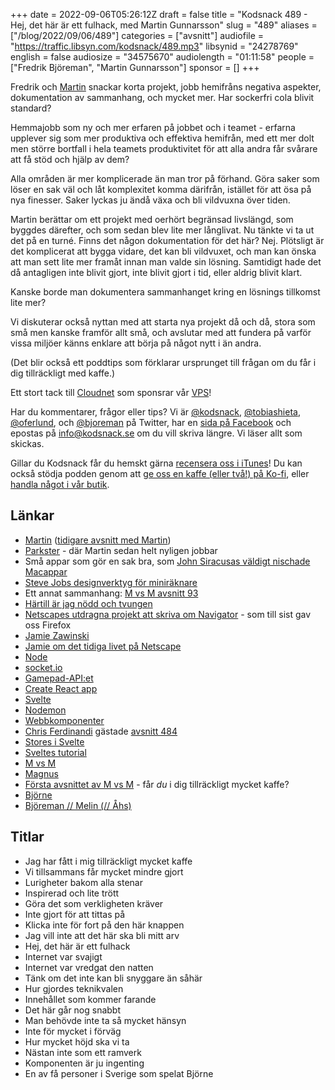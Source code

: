 +++
date = 2022-09-06T05:26:12Z
draft = false
title = "Kodsnack 489 - Hej, det här är ett fulhack, med Martin Gunnarsson"
slug = "489"
aliases = ["/blog/2022/09/06/489"]
categories = ["avsnitt"]
audiofile = "https://traffic.libsyn.com/kodsnack/489.mp3"
libsynid = "24278769"
english = false
audiosize = "34575670"
audiolength = "01:11:58"
people = ["Fredrik Björeman", "Martin Gunnarsson"]
sponsor = []
+++

Fredrik och [Martin](https://twitter.com/gunnarsson) snackar korta projekt, jobb hemifråns negativa aspekter, dokumentation av sammanhang, och mycket mer. Har sockerfri cola blivit standard?

Hemmajobb som ny och mer erfaren på jobbet och i teamet - erfarna upplever sig som mer produktiva och effektiva hemifrån, med ett mer dolt men större bortfall i hela teamets produktivitet för att alla andra får svårare att få stöd och hjälp av dem?

Alla områden är mer komplicerade än man tror på förhand. Göra saker som löser en sak väl och låt komplexitet komma därifrån, istället för att ösa på nya finesser. Saker lyckas ju ändå växa och bli vildvuxna över tiden.

Martin berättar om ett projekt med oerhört begränsad livslängd, som byggdes därefter, och som sedan blev lite mer långlivat. Nu tänkte vi ta ut det på en turné. Finns det någon dokumentation för det här? Nej. Plötsligt är det komplicerat att bygga vidare, det kan bli vildvuxet, och man kan önska att man sett lite mer framåt innan man valde sin lösning. Samtidigt hade det då antagligen inte blivit gjort, inte blivit gjort i tid, eller aldrig blivit klart.

Kanske borde man dokumentera sammanhanget kring en lösnings tillkomst lite mer?

Vi diskuterar också nyttan med att starta nya projekt då och då, stora som små men kanske framför allt små, och avslutar med att fundera på varför vissa miljöer känns enklare att börja på något nytt i än andra.

(Det blir också ett poddtips som förklarar ursprunget till frågan om du får i dig tillräckligt med kaffe.)

Ett stort tack till [Cloudnet](https://www.cloudnet.se) som sponsrar vår [VPS](https://en.wikipedia.org/wiki/Virtual_private_server)!

Har du kommentarer, frågor eller tips? Vi är [@kodsnack](https://www.twitter.com/kodsnack), [@tobiashieta](https://www.twitter.com/tobiashieta), [@oferlund](https://www.twitter.com/oferlund), och [@bjoreman](https://www.twitter.com/bjoreman) på Twitter, har en [sida på Facebook](https://www.facebook.com/kodsnack) och epostas på [info@kodsnack.se](mailto:info@kodsnack.se) om du vill skriva längre. Vi läser allt som skickas.

Gillar du Kodsnack får du hemskt gärna [recensera oss i iTunes](https://itunes.apple.com/se/podcast/kodsnack/id561631498?l=en)! Du kan också stödja podden genom att <a href="https://ko-fi.com/kodsnack" rel="payment">ge oss en kaffe (eller två!) på Ko-fi</a>, eller [handla något i vår butik](https://shop.spreadshirt.se/kodsnack/).

## Länkar ##
* [Martin](https://twitter.com/gunnarsson) ([tidigare avsnitt med Martin](https://kodsnack.se/people/martin-gunnarsson/))
* [Parkster](https://www.parkster.com/se/) - där Martin sedan helt nyligen jobbar
* Små appar som gör en sak bra, som [John Siracusas väldigt nischade Macappar](https://hypercritical.co/apps/)
* [Steve Jobs designverktyg för miniräknare](https://www.folklore.org/StoryView.py?story=Calculator_Construction_Set.txt)
* Ett annat sammanhang: [M vs M avsnitt 93](https://mvsm.se/podcast/93-knacken-fran-spanien/)
* [Härtill är jag nödd och tvungen](https://sv.wikipedia.org/wiki/Brasklapp)
* [Netscapes utdragna projekt att skriva om Navigator](https://www.joelonsoftware.com/2000/04/06/things-you-should-never-do-part-i/) - som till sist gav oss Firefox
* [Jamie Zawinski](https://www.jwz.org/)
* [Jamie om det tidiga livet på Netscape](https://www.jwz.org/gruntle/nscpdorm.html)
* [Node](https://en.wikipedia.org/wiki/Node.js)
* [socket.io](https://socket.io/)
* [Gamepad-API:et](https://developer.mozilla.org/en-US/docs/Web/API/Gamepad_API/Using_the_Gamepad_API)
* [Create React app](https://create-react-app.dev/)
* [Svelte](https://svelte.dev/)
* [Nodemon](https://nodemon.io/)
* [Webbkomponenter](https://developer.mozilla.org/en-US/docs/Web/Web_Components)
* [Chris Ferdinandi](https://twitter.com/chrisferdinandi) gästade [avsnitt 484](https://kodsnack.se/484/)
* [Stores i Svelte](https://svelte.dev/tutorial/writable-stores)
* [Sveltes tutorial](https://svelte.dev/tutorial/basics)
* [M vs M](https://mvsm.se/)
* [Magnus](https://twitter.com/haihao)
* [Första avsnittet av M vs M](https://mvsm.se/podcast/1-den-tjockaste-grodan/) - får *du* i dig tillräckligt mycket kaffe?
* [Björne](https://sv.wikipedia.org/wiki/Bj%C3%B6rnes_magasin)
* [Björeman // Melin (// Åhs)](https://bjoremanmelin.se/)

## Titlar ##
* Jag har fått i mig tillräckligt mycket kaffe
* Vi tillsammans får mycket mindre gjort
* Lurigheter bakom alla stenar
* Inspirerad och lite trött
* Göra det som verkligheten kräver
* Inte gjort för att tittas på
* Klicka inte för fort på den här knappen
* Jag vill inte att det här ska bli mitt arv
* Hej, det här är ett fulhack
* Internet var svajigt
* Internet var vredgat den natten
* Tänk om det inte kan bli snyggare än såhär
* Hur gjordes teknikvalen
* Innehållet som kommer farande
* Det här går nog snabbt
* Man behövde inte ta så mycket hänsyn
* Inte för mycket i förväg
* Hur mycket höjd ska vi ta
* Nästan inte som ett ramverk
* Komponenten är ju ingenting
* En av få personer i Sverige som spelat Björne